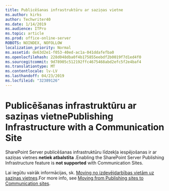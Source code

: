 ```yaml
---
title: Publicēšanas infrastruktūru ar saziņas vietne
ms.author: kirks
author: Techwriter40
ms.date: 1/14/2019
ms.audience: ITPro
ms.topic: article
ms.prod: office-online-server
ROBOTS: NOINDEX, NOFOLLOW
localization_priority: Normal
ms.assetid: de63d2e1-f053-40ed-ac1a-041ddafefba0
ms.openlocfilehash: 228d048dba0f4b175855eebdf2b0019f7d1ed4f0
ms.sourcegitcommit: 9d78905c512192ffc4675468abd2efc5f2e4baf4
ms.translationtype: MT
ms.contentlocale: lv-LV
ms.lasthandoff: 04/23/2019
ms.locfileid: "32389126"
---
```

# <a name="publishing-infrastructure-with-a-communication-site"></a><span data-ttu-id="ad1de-102">Publicēšanas infrastruktūru ar saziņas vietne</span><span class="sxs-lookup"><span data-stu-id="ad1de-102">Publishing Infrastructure with a Communication Site</span></span>


<span data-ttu-id="ad1de-103">SharePoint Server publicēšanas infrastruktūru līdzekļa iespējošanas ir ar saziņas vietnes **netiek atbalstīta** .</span><span class="sxs-lookup"><span data-stu-id="ad1de-103">Enabling the SharePoint Server Publishing Infrastructure feature is **not supported** with Communication Sites.</span></span> 
  
<span data-ttu-id="ad1de-104">Lai iegūtu vairāk informācijas, sk. [Moving no izdevējdarbības vietām uz saziņas vietnes](https://docs.microsoft.com/sharepoint/publishing-sites-classic-to-modern-experience).</span><span class="sxs-lookup"><span data-stu-id="ad1de-104">For more info, see [Moving from Publishing sites to Communication sites](https://docs.microsoft.com/sharepoint/publishing-sites-classic-to-modern-experience).</span></span> 
  

